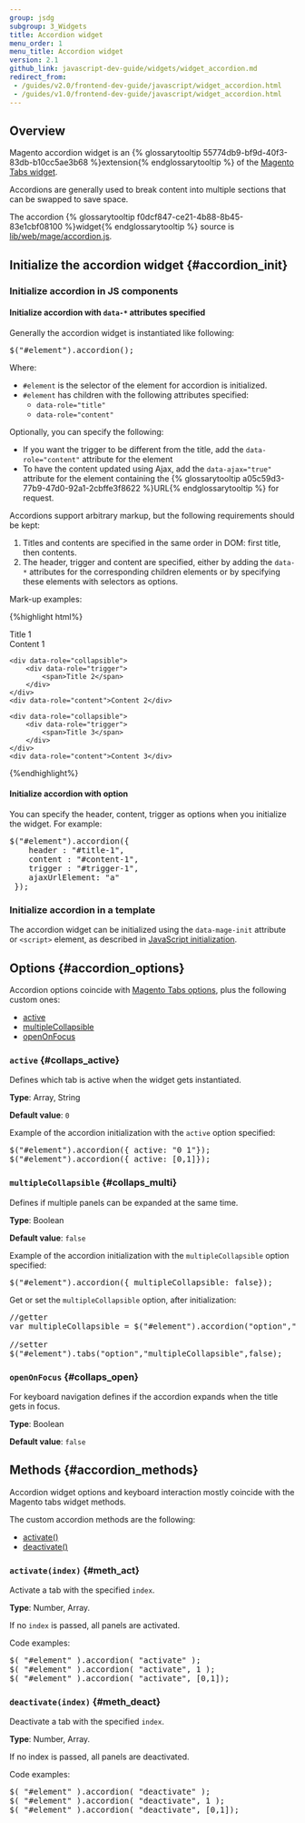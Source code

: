 ```yaml
---
group: jsdg
subgroup: 3_Widgets
title: Accordion widget
menu_order: 1
menu_title: Accordion widget
version: 2.1
github_link: javascript-dev-guide/widgets/widget_accordion.md
redirect_from:
 - /guides/v2.0/frontend-dev-guide/javascript/widget_accordion.html
 - /guides/v1.0/frontend-dev-guide/javascript/widget_accordion.html
---
```


## Overview

Magento accordion widget is an {% glossarytooltip 55774db9-bf9d-40f3-83db-b10cc5ae3b68 %}extension{% endglossarytooltip %} of the <a href="{{ page.baseurl }}/javascript-dev-guide/widgets/widget_tabs.html" target="_blank">Magento Tabs widget</a>.

Accordions are generally used to break content into multiple sections that can be swapped to save space.

The accordion {% glossarytooltip f0dcf847-ce21-4b88-8b45-83e1cbf08100 %}widget{% endglossarytooltip %} source is <a href="{{ site.mage2000url }}lib/web/mage/accordion.js" target="_blank">lib/web/mage/accordion.js</a>.

## Initialize the accordion widget {#accordion_init}

### Initialize accordion in JS components

#### Initialize accordion with <code>data-*</code> attributes specified
Generally the accordion widget is instantiated like following:
<pre>
$("#element").accordion();
</pre>

Where:
<ul>
<li><code>#element</code> is the selector of the element for accordion is initialized.</li>
<li><code>#element</code> has children with the following attributes specified: 

<ul>
<li><code>data-role="title"</code>
</li>
<li><code>data-role="content"</code></li>
</ul>
</li>
</ul>

Optionally, you can specify the following:
<ul>
<li>If you want the trigger to be different from the title, add the <code>data-role="content"</code> attribute for the element</li>

<li>To have the content updated using Ajax, add the <code>data-ajax="true"</code> attribute for the element containing the {% glossarytooltip a05c59d3-77b9-47d0-92a1-2cbffe3f8622 %}URL{% endglossarytooltip %} for request.
</li>
</ul>

Accordions support arbitrary markup, but the following requirements should be kept:

<ol>
<li>Titles and contents are specified in the same order in DOM: first title, then contents.</li>

<li>The header, trigger and content are specified, either by adding the <code>data-*</code> attributes for the corresponding children elements or by specifying these elements with selectors as options.</li>
</ol>

Mark-up examples:

{%highlight html%}
<div id="element">
    <div data-role="collapsible">
        <div data-role="trigger">
            <span>Title 1</span>
        </div>
    </div>
    <div data-role="content">Content 1</div>

    <div data-role="collapsible">
        <div data-role="trigger">
            <span>Title 2</span>
        </div>
    </div>
    <div data-role="content">Content 2</div>

    <div data-role="collapsible">
        <div data-role="trigger">
            <span>Title 3</span>
        </div>
    </div>
    <div data-role="content">Content 3</div>
</div>

<script>
    require([
        'jquery',
        'accordion'], function ($) {
        $("#element").accordion();
    });
</script>

{%endhighlight%}


#### Initialize accordion with option
You can specify the header, content, trigger as options when you initialize the widget.
For example:
<pre>
$("#element").accordion({
    header : "#title-1",
    content : "#content-1",
    trigger : "#trigger-1",
    ajaxUrlElement: "a"
 });
</pre>

### Initialize accordion in a template

The accordion widget can be initialized using the <code>data-mage-init</code> attribute or `<script>` element, as described in <a href="{{ page.baseurl }}/javascript-dev-guide/javascript/js_init.html#data_mage_init" target="_blank">JavaScript initialization</a>.


## Options {#accordion_options}
Accordion options coincide with <a href="{{ page.baseurl }}/javascript-dev-guide/widgets/widget_tabs.html#fedg_tabs_options" target="_blank">Magento Tabs options</a>, plus the following custom ones:
<ul>
<li><a href="#collaps_active">active</a></li>
<li><a href="#collaps_multi">multipleCollapsible</a></li>
<li><a href="#collaps_open">openOnFocus</a></li>
</ul>

### <code>active</code> {#collaps_active}

Defines which tab is active when the widget gets instantiated.

**Type**: Array, String

**Default value**: `0`

Example of the accordion initialization with the <code>active</code> option specified:
<pre>
$("#element").accordion({ active: "0 1"});
$("#element").accordion({ active: [0,1]});
</pre>


### <code>multipleCollapsible</code> {#collaps_multi}
Defines if multiple panels can be expanded at the same time.

**Type**: Boolean

**Default value**: `false`

Example of the accordion initialization with the <code>multipleCollapsible</code> option specified:
<pre>
$("#element").accordion({ multipleCollapsible: false});
</pre>
Get or set the <code>multipleCollapsible</code> option, after initialization:
<pre>
//getter
var multipleCollapsible = $("#element").accordion("option","multipleCollapsible");

//setter
$("#element").tabs("option","multipleCollapsible",false);
</pre>

### <code>openOnFocus</code> {#collaps_open}

For keyboard navigation defines if the accordion expands when the title gets in focus.

**Type**: Boolean

**Default value**: `false`


## Methods {#accordion_methods}
Accordion widget options and keyboard interaction mostly coincide with the Magento tabs widget methods.

The custom accordion methods are the following:

<ul>
<li><a href="#meth_act">activate()</a></li>
<li><a href="#meth_deact">deactivate()</a></li>
</ul>

### <code>activate(index)</code> {#meth_act}
Activate a tab with the specified `index`.

**Type**: Number, Array.

If no `index` is passed, all panels are activated.

Code examples:
<pre>
$( "#element" ).accordion( "activate" );
$( "#element" ).accordion( "activate", 1 );
$( "#element" ).accordion( "activate", [0,1]);
</pre>

### <code>deactivate(index)</code> {#meth_deact}
Deactivate a tab with the specified `index`.


**Type**: Number, Array.

If no index is passed, all panels are deactivated.

Code examples:

<pre>
$( "#element" ).accordion( "deactivate" );
$( "#element" ).accordion( "deactivate", 1 );
$( "#element" ).accordion( "deactivate", [0,1]);
</pre>
